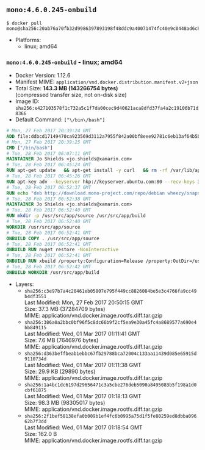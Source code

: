 ## `mono:4.6.0.245-onbuild`

```console
$ docker pull mono@sha256:20ab76a70fb32d9986397893198f48ddc9a40071474fc40e9c0448ad6c8b0e64
```

-	Platforms:
	-	linux; amd64

### `mono:4.6.0.245-onbuild` - linux; amd64

-	Docker Version: 1.12.6
-	Manifest MIME: `application/vnd.docker.distribution.manifest.v2+json`
-	Total Size: **143.3 MB (143266754 bytes)**  
	(compressed transfer size, not on-disk size)
-	Image ID: `sha256:e427103578f1c732a5c1f7da00cec9d40621aca8dfd37fa4a2c19106b71d8366`
-	Default Command: `["\/bin\/bash"]`

```dockerfile
# Mon, 27 Feb 2017 20:39:24 GMT
ADD file:ddbcd17149470ca923569d3112a7955f842a00bf8eee92781c6eb13af64b5b82 in / 
# Mon, 27 Feb 2017 20:39:25 GMT
CMD ["/bin/bash"]
# Tue, 28 Feb 2017 06:07:11 GMT
MAINTAINER Jo Shields <jo.shields@xamarin.com>
# Tue, 28 Feb 2017 06:45:24 GMT
RUN apt-get update   && apt-get install -y curl   && rm -rf /var/lib/apt/lists/*
# Tue, 28 Feb 2017 06:45:26 GMT
RUN apt-key adv --keyserver hkp://keyserver.ubuntu.com:80 --recv-keys 3FA7E0328081BFF6A14DA29AA6A19B38D3D831EF
# Tue, 28 Feb 2017 06:52:37 GMT
RUN echo "deb http://download.mono-project.com/repo/debian wheezy/snapshots/4.6.0.245 main" > /etc/apt/sources.list.d/mono-xamarin.list   && apt-get update   && apt-get install -y binutils mono-devel ca-certificates-mono fsharp mono-vbnc nuget referenceassemblies-pcl   && rm -rf /var/lib/apt/lists/* /tmp/*
# Tue, 28 Feb 2017 06:52:38 GMT
MAINTAINER Jo Shields <jo.shields@xamarin.com>
# Tue, 28 Feb 2017 06:52:40 GMT
RUN mkdir -p /usr/src/app/source /usr/src/app/build
# Tue, 28 Feb 2017 06:52:40 GMT
WORKDIR /usr/src/app/source
# Tue, 28 Feb 2017 06:52:41 GMT
ONBUILD COPY . /usr/src/app/source
# Tue, 28 Feb 2017 06:52:41 GMT
ONBUILD RUN nuget restore -NonInteractive
# Tue, 28 Feb 2017 06:52:41 GMT
ONBUILD RUN xbuild /property:Configuration=Release /property:OutDir=/usr/src/app/build/
# Tue, 28 Feb 2017 06:52:42 GMT
ONBUILD WORKDIR /usr/src/app/build
```

-	Layers:
	-	`sha256:c3e97b7a4c20461eb05807e795f449cc8826084be5e3c4766fa9cc49b4df3551`  
		Last Modified: Mon, 27 Feb 2017 20:50:15 GMT  
		Size: 37.3 MB (37284709 bytes)  
		MIME: application/vnd.docker.image.rootfs.diff.tar.gzip
	-	`sha256:386a0a2bbc0bf96f5c8dc66b9f2cf5ea9e30a45fc4a8689577a690e4bb849115`  
		Last Modified: Wed, 01 Mar 2017 01:11:41 GMT  
		Size: 7.6 MB (7646976 bytes)  
		MIME: application/vnd.docker.image.rootfs.diff.tar.gzip
	-	`sha256:d363beffbeab1ebbc67fb29788bca72004c133aa11439d085e65915d9110734d`  
		Last Modified: Wed, 01 Mar 2017 01:11:38 GMT  
		Size: 29.9 KB (29890 bytes)  
		MIME: application/vnd.docker.image.rootfs.diff.tar.gzip
	-	`sha256:1a4bc1dc6197d29656471c3a5cbe276deb5090a8495083b5f198a1d0cbf61875`  
		Last Modified: Wed, 01 Mar 2017 01:18:13 GMT  
		Size: 98.3 MB (98305017 bytes)  
		MIME: application/vnd.docker.image.rootfs.diff.tar.gzip
	-	`sha256:2f1bef58138efa0b009b1ef4fc6b0995a75d1f5fe80259ed8dbba09662b7f3dd`  
		Last Modified: Wed, 01 Mar 2017 01:18:54 GMT  
		Size: 162.0 B  
		MIME: application/vnd.docker.image.rootfs.diff.tar.gzip
